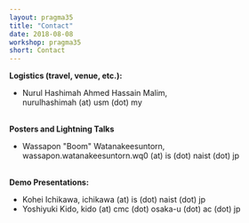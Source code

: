 ```yaml
---
layout: pragma35
title: "Contact"
date: 2018-08-08
workshop: pragma35
short: Contact
---
```



**Logistics (travel, venue, etc.):**<br>

- Nurul Hashimah Ahmed Hassain Malim,<br>
  nurulhashimah (at) usm (dot) my <br><br>

**Posters and Lightning Talks**<br>

- Wassapon "Boom" Watanakeesuntorn, 
  <br>wassapon.watanakeesuntorn.wq0 (at) is (dot) naist (dot) jp <br><br>

**Demo Presentations:**<br>

- Kohei Ichikawa, ichikawa (at) is (dot) naist (dot) jp
- Yoshiyuki Kido, kido (at) cmc (dot) osaka-u (dot) ac (dot) jp


